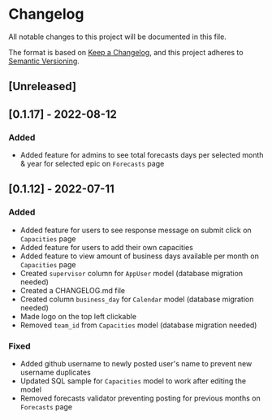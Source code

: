# Changelog
All notable changes to this project will be documented in this file.

The format is based on [Keep a Changelog](https://keepachangelog.com/en/1.0.0/),
and this project adheres to [Semantic Versioning](https://semver.org/spec/v2.0.0.html).

## [Unreleased]

## [0.1.17] - 2022-08-12
### Added
- Added feature for admins to see total forecasts days per selected month & year 
    for selected epic on `Forecasts` page
## [0.1.12] - 2022-07-11
### Added
- Added feature for users to see response message on submit click on `Capacities` page
- Added feature for users to add their own capacities
- Added feature to view amount of business days available per month on `Capacities` page
- Created `supervisor` column for `AppUser` model (database migration needed)
- Created a CHANGELOG.md file
- Created column `business_day` for `Calendar` model (database migration needed)
- Made logo on the top left clickable
- Removed `team_id` from `Capacities` model (database migration needed)

### Fixed
- Added github username to newly posted user's name to prevent new username duplicates
- Updated SQL sample for `Capacities` model to work after editing the model
- Removed forecasts validator preventing posting for previous months on `Forecasts` page 

